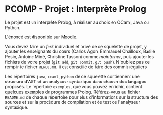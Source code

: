 # PCOMP - Projet : Interprète Prolog

Le projet est un interprète Prolog, à réaliser au choix en OCaml, Java ou Python.

L'énoncé est disponible sur Moodle.

Vous devez faire un _fork_ individuel et privé de ce squelette de projet, y ajouter les enseignants du cours (Carlos Agon, Emmanuel Chailloux, Basile Pesin, Antoine Miné, Christine Tasson) comme _maintainer_, puis ajouter les fichiers de votre projet (`git add`, `git commit`, `git push`).
N'oubliez pas de remplir le fichier `RENDU.md`.
Il est conseillé de faire des commit réguliers.

Les répertoires `java`, `ocaml`, `python` de ce squelette contiennent une structure d'AST et un analyseur syntaxique dans chacun des langages proposés.
Le répertoire `exemples`, que vous pouvez enrichir, contient quelques exemples de programmes Prolog.
Référez-vous au fichier `README.md` de chaque répertoire pour plus d'informations sur la structure des sources et sur la procédure de compilation et de test de l'analyseur syntaxique.
